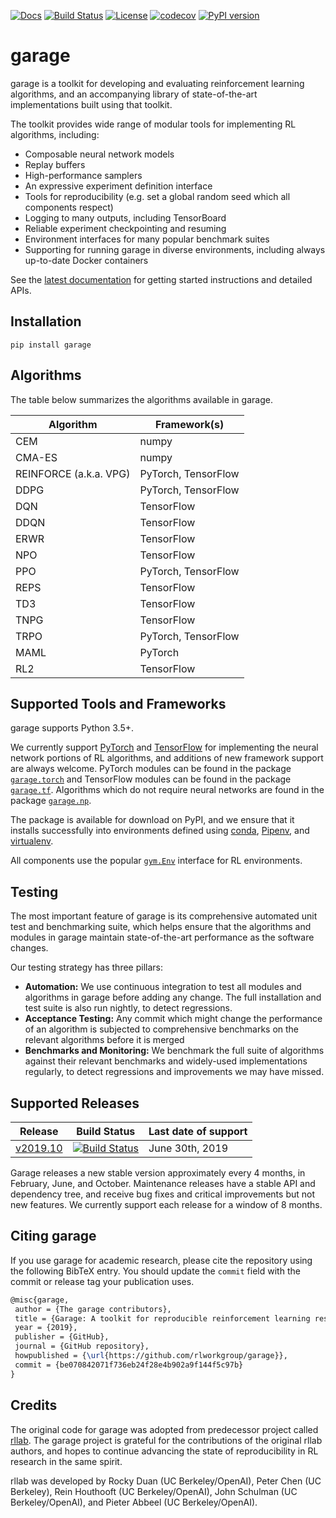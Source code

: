 [![Docs](https://readthedocs.org/projects/garage/badge)](http://garage.readthedocs.org/en/latest/)
[![Build Status](https://travis-ci.com/rlworkgroup/garage.svg?branch=master)](https://travis-ci.com/rlworkgroup/garage)
[![License](https://img.shields.io/badge/license-MIT-blue.svg)](https://github.com/rlworkgroup/garage/blob/master/LICENSE)
[![codecov](https://codecov.io/gh/rlworkgroup/garage/branch/master/graph/badge.svg)](https://codecov.io/gh/rlworkgroup/garage)
[![PyPI version](https://badge.fury.io/py/garage.svg)](https://badge.fury.io/py/garage)

# garage

garage is a toolkit for developing and evaluating reinforcement learning algorithms, and an accompanying library of state-of-the-art implementations built using that toolkit.

The toolkit provides wide range of modular tools for implementing RL algorithms, including:
* Composable neural network models
* Replay buffers
* High-performance samplers
* An expressive experiment definition interface
* Tools for reproducibility (e.g. set a global random seed which all components respect)
* Logging to many outputs, including TensorBoard
* Reliable experiment checkpointing and resuming
* Environment interfaces for many popular benchmark suites
* Supporting for running garage in diverse environments, including always up-to-date Docker containers

See the [latest documentation](https://garage.readthedocs.org/en/latest/) for getting started instructions and detailed APIs.

## Installation
```
pip install garage
```

## Algorithms
The table below summarizes the algorithms available in garage.

| Algorithm              | Framework(s)        |
| ---------------------- | ------------------- |
| CEM                    | numpy               |
| CMA-ES                 | numpy               |
| REINFORCE (a.k.a. VPG) | PyTorch, TensorFlow |
| DDPG                   | PyTorch, TensorFlow |
| DQN                    | TensorFlow          |
| DDQN                   | TensorFlow          |
| ERWR                   | TensorFlow          |
| NPO                    | TensorFlow          |
| PPO                    | PyTorch, TensorFlow |
| REPS                   | TensorFlow          |
| TD3                    | TensorFlow          |
| TNPG                   | TensorFlow          |
| TRPO                   | PyTorch, TensorFlow |
| MAML                   | PyTorch             |
| RL2                    | TensorFlow          |

## Supported Tools and Frameworks
garage supports Python 3.5+.

We currently support [PyTorch](https://pytorch.org/) and [TensorFlow](https://www.tensorflow.org/) for implementing the neural network portions of RL algorithms, and additions of new framework support are always welcome. PyTorch modules can be found in the package [`garage.torch`](https://github.com/rlworkgroup/garage/tree/master/src/garage/torch) and TensorFlow modules can be found in the package [`garage.tf`](https://github.com/rlworkgroup/garage/tree/master/src/garage/tf). Algorithms which do not require neural networks are found in the package [`garage.np`](https://github.com/rlworkgroup/garage/tree/master/src/garage/np).

The package is available for download on PyPI, and we ensure that it installs successfully into environments defined using [conda](https://docs.conda.io/en/latest/), [Pipenv](https://pipenv.readthedocs.io/en/latest/), and [virtualenv](https://virtualenv.pypa.io/en/latest/).

All components use the popular [`gym.Env`](https://github.com/openai/gym) interface for RL environments.

## Testing
The most important feature of garage is its comprehensive automated unit test and benchmarking suite, which helps ensure that the algorithms and modules in garage maintain state-of-the-art performance as the software changes.

Our testing strategy has three pillars:

* **Automation:**
  We use continuous integration to test all modules and algorithms in garage before adding any change. The full installation and test suite is also run nightly, to detect regressions.
* **Acceptance Testing:**
  Any commit which might change the performance of an algorithm is subjected to comprehensive benchmarks on the relevant algorithms before it is merged
* **Benchmarks and Monitoring:**
  We benchmark the full suite of algorithms against their relevant benchmarks and widely-used implementations regularly, to detect regressions and improvements we may have missed.

## Supported Releases
| Release | Build Status | Last date of support |
| ------- | ------------ | -------------------- |
| [v2019.10](https://github.com/rlworkgroup/garage/releases/tag/v2019.10.0) | [![Build Status](https://travis-ci.com/rlworkgroup/garage.svg?branch=release-2019.10)](https://travis-ci.com/rlworkgroup/garage) | June 30th, 2019 |

Garage releases a new stable version approximately every 4 months, in February, June, and October. Maintenance releases have a stable API and dependency tree, and receive bug fixes and critical improvements but not new features. We currently support each release for a window of 8 months.

## Citing garage

If you use garage for academic research, please cite the repository using the following BibTeX entry. You should update the `commit` field with the commit or release tag your publication uses.

```latex
@misc{garage,
 author = {The garage contributors},
 title = {Garage: A toolkit for reproducible reinforcement learning research},
 year = {2019},
 publisher = {GitHub},
 journal = {GitHub repository},
 howpublished = {\url{https://github.com/rlworkgroup/garage}},
 commit = {be070842071f736eb24f28e4b902a9f144f5c97b}
}
```

## Credits
The original code for garage was adopted from predecessor project called [rllab](https://github.com/rll/rllab). The garage project is grateful for the contributions of the original rllab authors, and hopes to continue advancing the state of reproducibility in RL research in the same spirit.

rllab was developed by Rocky Duan (UC Berkeley/OpenAI), Peter Chen (UC Berkeley), Rein Houthooft (UC Berkeley/OpenAI), John Schulman (UC Berkeley/OpenAI), and Pieter Abbeel (UC Berkeley/OpenAI).
